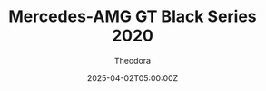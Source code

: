 ---
title: "Mercedes-AMG GT Black Series 2020"
m18a_title: ""
description: "Mercedes-AMG GT Black Series 2020 for Assetto Corsa by Tidy"
date: 2025-04-02T05:00:00Z
thumb: 3ukPKny
mainimage: pimK18g
cargallery: ["CyItnGq", "tTXWLgN", "0IYL4np"]
categories: ["Car"]
author: "Theodora"
tags: ["Mercedes", "Sports car", "Road", "Germany", "2020", "Tidy"]
draft: false
link: https://modsfire.com/Gn45n3glBgf1ocL
zipsize: "118 MB"
manu: Mercedes
logo2: amg
country: Germany
year: 2020
class: Sports car
drivetrain: AWD
engine: 4.0l M178 LS2
power: "730 bhp"
torque: "800"
mass: "1540"
speed: "325"
accel: "3.8 seconds"
gb: AMG 7-speed
creator: Tidy
version: "1.0"
csp: "Uknown"
carname: "Mercedes-AMG GT Black Series"
folder: "tidy_mercedes_gtbs"
livery: "9 colors"
r2r: 0
host: ModsFire
---